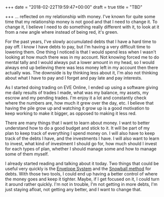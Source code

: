 +++
date = "2018-02-22T19:59:47+00:00"
draft = true
title = "TBD"

+++
... reflected on my relationship with money. I've known for quite some time that my relationship money is not good and that I need to change it. To change it, I believe I need to do something really different with it, to look at it from a new angle where instead of being red, it's green.

For the past years, I've slowly accumulated debts that I have a hard time to pay off. I know I have debts to pay, but I'm having a very difficult time to lowering them. One thing I noticed is that I would spend less when I wasn't looking at how much there was in my account. Not knowing forced me to do mental tally and I would always put a lower amount in my head, so I would always end up believing there was less money left in my account then there actually was. The downside is by thinking less about it, I'm also not thinking about what I have to pay and I forget and pay late and pay interests.

As I started doing trading on EVE Online, I ended up using a software giving me daily results of trades I made, what was my balance, my assets, my escrow and my pending trades. I'm enjoy it a lot and constantly check where the numbers are, how much it grew over the day, etc. I believe that having the pile grow up and watching it grow up is a good motivation to keep working to make it bigger, as opposed to making it less red.

There are many things that I want to learn about money. I want to better understand how to do a good budget and stick to it. It will be part of my plan to keep track of everything I spend money on. I will also have to keep track of the debts I have, and the investments I have. I will also want to learn to invest, what kind of investment I should go for, how much should I invest for each types of plan, whether I should manage some and how to manage some of them myself.

I already started reading and talking about it today. Two things that could be useful very quickly is the [Envelope System](https://en.wikipedia.org/wiki/Envelope_system) and the [Snowball method](https://www.daveramsey.com/blog/get-out-of-debt-with-the-debt-snowball-plan) for debts. With those two tools, I could end up having a better control of where the money goes and keep it tighter. Maybe, if I get focused on it, I could turn it around rather quickly. I'm not in trouble, I'm not getting in more debts, I'm just staying afloat, not getting any better, and I want to change that.